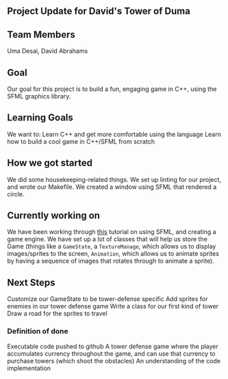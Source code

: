 
## Project Update for David's Tower of Duma

## Team Members

Uma Desai, David Abrahams

## Goal

Our goal for this project is to build a fun, engaging game in C++, using the SFML graphics library.

## Learning Goals

We want to:
Learn C++ and get more comfortable using the language
Learn how to build a cool game in C++/SFML from scratch

## How we got started

We did some housekeeping-related things. We set up linting for our project, and wrote our Makefile. We created a window using SFML that rendered a circle.

## Currently working on

We have been working through [this](https://www.binpress.com/tutorial/creating-a-city-building-game-with-sfml/137) tutorial on using SFML, and creating a game engine. We have set up a lot of classes that will help us store the Game (things like a `GameState`, a `TextureManage`, which allows us to display images/sprites to the screen, `Animation`, which allows us to animate sprites by having a sequence of images that rotates through to animate a sprite).

## Next Steps
Customize our GameState to be tower-defense specific
Add sprites for enemies in our tower defense game
Write a class for our first kind of tower
Draw a road for the sprites to travel


### Definition of done

Executable code pushed to github
A tower defense game where the player accumulates currency throughout the game, and can use that currency to purchase towers (which shoot the obstacles)
An understanding of the code implementation
